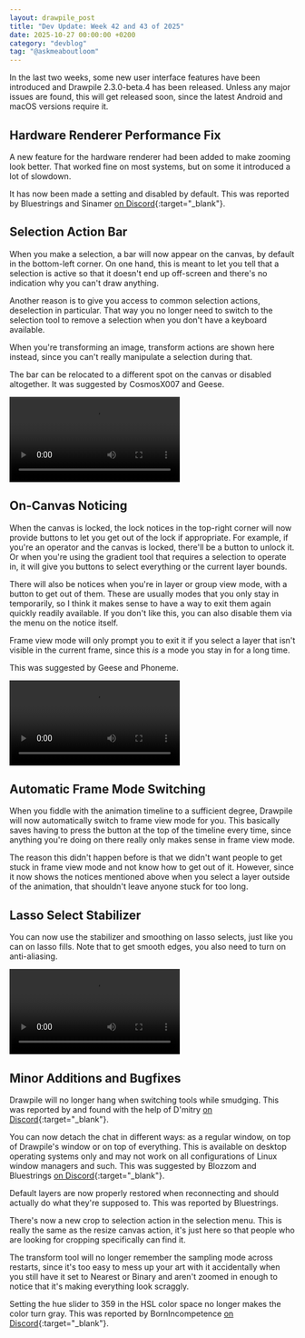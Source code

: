 ```yaml
---
layout: drawpile_post
title: "Dev Update: Week 42 and 43 of 2025"
date: 2025-10-27 00:00:00 +0200
category: "devblog"
tag: "@askmeaboutloom"
---
```


In the last two weeks, some new user interface features have been introduced and Drawpile 2.3.0-beta.4 has been released. Unless any major issues are found, this will get released soon, since the latest Android and macOS versions require it.

## Hardware Renderer Performance Fix

A new feature for the hardware renderer had been added to make zooming look better. That worked fine on most systems, but on some it introduced a lot of slowdown.

It has now been made a setting and disabled by default. This was reported by Bluestrings and Sinamer [on Discord](https://drawpile.net/discord/){:target="_blank"}.

## Selection Action Bar

When you make a selection, a bar will now appear on the canvas, by default in the bottom-left corner. On one hand, this is meant to let you tell that a selection is active so that it doesn't end up off-screen and there's no indication why you can't draw anything.

Another reason is to give you access to common selection actions, deselection in particular. That way you no longer need to switch to the selection tool to remove a selection when you don't have a keyboard available.

When you're transforming an image, transform actions are shown here instead, since you can't really manipulate a selection during that.

The bar can be relocated to a different spot on the canvas or disabled altogether. It was suggested by CosmosX007 and Geese.

<video controls>
  <source src="{{ "/assets/vid/help/selectionactionbar.mp4" | relative_url }}" type="video/mp4"/>
</video>

## On-Canvas Noticing

When the canvas is locked, the lock notices in the top-right corner will now provide buttons to let you get out of the lock if appropriate. For example, if you're an operator and the canvas is locked, there'll be a button to unlock it. Or when you're using the gradient tool that requires a selection to operate in, it will give you buttons to select everything or the current layer bounds.

There will also be notices when you're in layer or group view mode, with a button to get out of them. These are usually modes that you only stay in temporarily, so I think it makes sense to have a way to exit them again quickly readily available. If you don't like this, you can also disable them via the menu on the notice itself.

Frame view mode will only prompt you to exit it if you select a layer that isn't visible in the current frame, since this *is* a mode you stay in for a long time.

This was suggested by Geese and Phoneme.

<video controls>
  <source src="{{ "/assets/vid/help/lockstatus.mp4" | relative_url }}" type="video/mp4"/>
</video>

## Automatic Frame Mode Switching

When you fiddle with the animation timeline to a sufficient degree, Drawpile will now automatically switch to frame view mode for you. This basically saves having to press the button at the top of the timeline every time, since anything you're doing on there really only makes sense in frame view mode.

The reason this didn't happen before is that we didn't want people to get stuck in frame view mode and not know how to get out of it. However, since it now shows the notices mentioned above when you select a layer outside of the animation, that shouldn't leave anyone stuck for too long.

## Lasso Select Stabilizer

You can now use the stabilizer and smoothing on lasso selects, just like you can on lasso fills. Note that to get smooth edges, you also need to turn on anti-aliasing.

<video controls>
  <source src="{{ "/assets/vid/2025-10-27_lassostabilizer.mp4" | relative_url }}" type="video/mp4"/>
</video>

## Minor Additions and Bugfixes

Drawpile will no longer hang when switching tools while smudging. This was reported by and found with the help of D'mitry [on Discord](https://drawpile.net/discord/){:target="_blank"}.

You can now detach the chat in different ways: as a regular window, on top of Drawpile's window or on top of everything. This is available on desktop operating systems only and may not work on all configurations of Linux window managers and such. This was suggested by Blozzom and Bluestrings [on Discord](https://drawpile.net/discord/){:target="_blank"}.

Default layers are now properly restored when reconnecting and should actually do what they're supposed to. This was reported by Bluestrings.

There's now a new crop to selection action in the selection menu. This is really the same as the resize canvas action, it's just here so that people who are looking for cropping specifically can find it.

The transform tool will no longer remember the sampling mode across restarts, since it's too easy to mess up your art with it accidentally when you still have it set to Nearest or Binary and aren't zoomed in enough to notice that it's making everything look scraggly.

Setting the hue slider to 359 in the HSL color space no longer makes the color turn gray. This was reported by BornIncompetence [on Discord](https://drawpile.net/discord/){:target="_blank"}.
